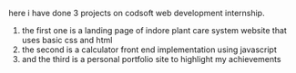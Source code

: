here i have done 3 projects on codsoft web development internship.
1. the first one is a landing page of indore plant care system website that uses basic css and html
2. the second is a calculator front end implementation using javascript
3. and the third is a personal portfolio site to highlight my achievements

